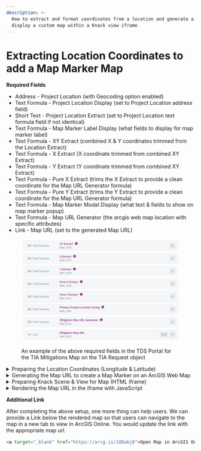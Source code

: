 ```yaml
---
description: >-
  How to extract and format coordinates from a location and generate a URL to
  display a custom map within a Knack view iframe
---
```


# Extracting Location Coordinates to add a Map Marker Map

**Required Fields**

* Address - Project Location (with Geocoding option enabled)
* Text Formula - Project Location Display (set to Project Location address field)
* Short Text - Project Location Extract (set to Project Location text formula field if not identical)
* Text Formula - Map Marker Label Display (what fields to display for map marker label)
* Text Formula - XY Extract (combined X & Y coordinates trimmed from the Location Extract)
* Text Formula - X Extract (X coordinate trimmed from combined XY Extract)
* Text Formula - Y Extract (Y coordinate trimmed from combined XY Extract)
* Text Formula - Pure X Extract (trims the X Extract to provide a clean coordinate for the Map URL Generator formula)
* Text Formula - Pure Y Extract (trims the Y Extract to provide a clean coordinate for the Map URL Generator formula)
* Text Formula - Map Marker Modal Display (what text & fields to show on map marker popup)
* Text Formula - Map URL Generator (the arcgis web map location with specific attributes)
* Link - Map URL (set to the generated Map URL)

<figure><img src="../../.gitbook/assets/image.png" alt=""><figcaption><p>An example of the above required fields in the TDS Portal for the TIA Mitigations Map on the TIA Request object</p></figcaption></figure>

<details>

<summary>Preparing the Location Coordinates (Longitude &#x26; Latitude)</summary>

**XY Extract**

We are taking the 23 characters at the end of the Address field that encompass both the X & Y coordinates and setting that data to the field

```
trim(right({Project Location Extract},23))
```



**X Extract**

Here we follow a similar principle as before and take the 12 characters at the end of the XY Extract field to separate out the X coordinate into its own field

```
trim(right({XY Extract},12))
```



**Y Extract**

This time we take the 14 characters at the beginning of the XY Extract field to separate out the Y coordinate into its own field

```
trim(left({XY Extract},14))
```



**Pure X Extract**

For this field we clean up the X coordinate into a usable value for the arcgis web map limiting it down from 12 characters to only 9

```
trim(right({X Extract},9))
```



**Pure Y Extract**

We do the same clean up for the Y coordinate into a usable value for the arcgis web map limiting it down from 14 characters to only 8

```
trim(right({Y Extract},8))
```



</details>

<details>

<summary>Generating the Map URL to create a Map Marker on an ArcGIS Web Map</summary>

The ArcGIS Web AppBuilder allows us to modify the app with the URL paremeters we include in the URL. To include more than one parameter, use an ampersand (&) to separate the parameters.\
[https://doc.arcgis.com/en/web-appbuilder/latest/manage-apps/app-url-parameters.htm](https://doc.arcgis.com/en/web-appbuilder/latest/manage-apps/app-url-parameters.htm)

{% code overflow="wrap" %}
```
https://austin.maps.arcgis.com/apps/webappviewer/index.html?id=d7894fc5bfad4fd1a58d45a7d24ba5b2&mobileBreakPoint=100&level=13&marker={Pure X Extract};{Pure Y Extract};;{Map Marker Modal Display};;{Map Marker Label Display}
```
{% endcode %}

1. Portal URL: _austin.maps.arcgis.com_
2. _id=_ : the unique ID of the app
3. _mobileBreakPoint=_ : we set this to 100 pixels so the default mobile layout does not apply until screen size is smaller than 100 pixels in either height or width. This ensures our map does not have a scrollbar when we set our maps from 300 to 600 pixels in width and display correctly on desktop.
4. _level=_ : we set this to one of the defined level IDs of the map service where 13 represents the default city level we want\
   [https://developers.arcgis.com/documentation/mapping-apis-and-services/reference/zoom-levels-and-scale/](https://developers.arcgis.com/documentation/mapping-apis-and-services/reference/zoom-levels-and-scale/)
5. _marker=\<x>;\<y>;\<wkid>;\<encoded title>;\<encoded icon url>;\<encoded label>_ : we set \<x> to our Pure X Extract field, \<y> to our Pure Y Extract field, leave the \<wkid> identifier blank since we are using the Global Coordinate System (GCS), we set the \<encoded title> to our Map Marker Title Display field, we leave the \<encoded icon url> blank as the default blue circle icon, and lastly set the \<encoded label> to our Map Maker Label Display field

Other Parameters to Note

1. _webmap=_ : the unique ID of the web map (we use id so we dont use this)
2. _center=_ : this would allow us to center on a standard set of coordinates (since we have different coordinates for each map marker we do not use this but is an available option)
3. _find=_ : this would allow us to automatically zoom to the closest match with a callout marker added to the map. We do not use this since we use marker & level parameters but this is another option available that is a bit simpler and more flexible allowing for use of single line addresses, partial addresses, place names, & parcel features in addition to coordinates

</details>

<details>

<summary>Preparing Knack Scene &#x26; View for Map (HTML iframe)</summary>

First we need a page setup with a Rich Text view, this is where our iframe HTML code will live. We do a pretty basic setup for our iframe but this HTML within the view can be customized for each specific map.

{% code overflow="wrap" %}
```html
<iframe src="" id="mitigationMapiFrame" style=" border:0px #ffffff none;" name="mitigationMapiFrame" scrolling="no" marginheight="0px" marginwidth="0px" allowfullscreen="" frameborder="0" width="100%" height="500px">
</iframe>
```
{% endcode %}

1. _src=_ : we leave blank since we are using a defined map id from our JavaScript code and do not need to set the source explicitly
2. _id=_ : we set this id to the name we are giving the map as represented in our JavaScript handler
3. _style=_ : here we set border thickness and color around the map
4. _name=_ : the name we are giving to this map, we set this identical to the id
5. _scrolling=_ : we set this to no to improve map usability for smaller maps
6. _marginheight=_ & _marginwidth=_ : we set these both to 0px since we dont need the extra frame space outside the map
7. _allowfullscreen=_ : we leave this blank since we are setting a defined size for the map
8. _frameborder=_ : similar to margin, we have no need for border in this example but is an available option
9. _width=_ : this we set to 100% to span the entire width of the page to take advantage of the desktop widescreen
10. _height=_ : this we set to specifically to 500px the prevent the map from being to big

Other good ratios for map displays within a page are 100x100px thumbnail maps, 300x400px small scale maps, 500x500px standard maps, or 600x900px large widescreen maps.

</details>

<details>

<summary>Rendering the Map URL in the iframe with JavaScript</summary>

This JS code can be copied and updated for your particular map. You will need a code block for each Knack view we are displaying the map in. In the handler, we need to update the scene and view IDs. We also give the map a name that we indicate in the iframe code.

```javascript
/*Feature Map Page*/
$(document).on("knack-scene-render.scene_294", function (event, page) {
  // update iframe src with Mitigation Map URL in the Detail View
    var iframe_url = $($("span:contains('apps/webappviewer')")[0]).text()
  $("#mitigationMapiFrame").attr("src", iframe_url);
  // hide the Mitigation Map URL field & view
  $("#view_967").hide();
});
```

</details>

**Additional Link**

After completing the above setup, one more thing can help users. We can provide a Link below the rendered map so that users can navigate to the map in a new tab to view in ArcGIS Online. You would update the link with the appropriate map url.

```html
<a target="_blank" href="https://arcg.is/1ODubj0">Open Map in ArcGIS Online</a>
```
